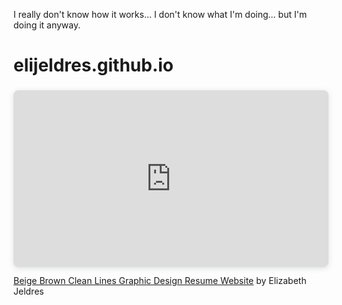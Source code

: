 I really don't know how it works...
I don't know what I'm doing...
but I'm doing it anyway.


# elijeldres.github.io
<div style="position: relative; width: 100%; height: 0; padding-top: 56.2225%;
 padding-bottom: 0; box-shadow: 0 2px 8px 0 rgba(63,69,81,0.16); margin-top: 1.6em; margin-bottom: 0.9em; overflow: hidden;
 border-radius: 8px; will-change: transform;">
  <iframe loading="lazy" style="position: absolute; width: 100%; height: 100%; top: 0; left: 0; border: none; padding: 0;margin: 0;"
    src="https:&#x2F;&#x2F;www.canva.com&#x2F;design&#x2F;DAFQJtVzj0Q&#x2F;view?embed" allowfullscreen="allowfullscreen" allow="fullscreen">
  </iframe>
</div>
<a href="https:&#x2F;&#x2F;www.canva.com&#x2F;design&#x2F;DAFQJtVzj0Q&#x2F;view?utm_content=DAFQJtVzj0Q&amp;utm_campaign=designshare&amp;utm_medium=embeds&amp;utm_source=link" target="_blank" rel="noopener">Beige Brown Clean Lines Graphic Design Resume Website</a> by Elizabeth Jeldres
